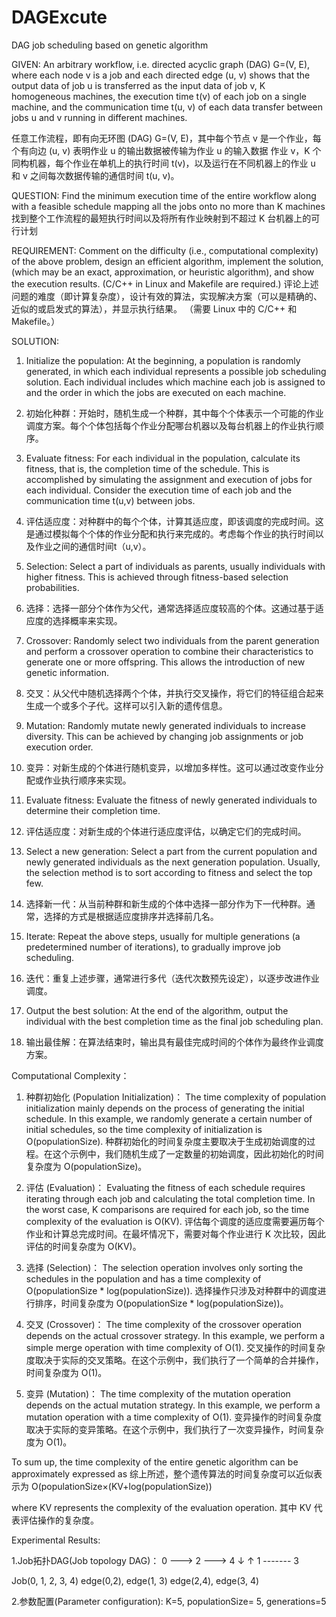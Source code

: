 # DAGExcute
DAG job scheduling based on genetic algorithm

GIVEN:
An arbitrary workflow, i.e. directed acyclic graph (DAG) G=(V, E), where each node v is a job and each directed edge (u, v) shows that the output data of job u is transferred as the input data of job v, K homogeneous machines, the execution time t(v) of each job on a single machine, and the communication time t(u, v) of each data transfer between jobs u and v running in different machines.

任意工作流程，即有向无环图 (DAG) G=(V, E)，其中每个节点 v 是一个作业，每个有向边 (u, v) 表明作业 u 的输出数据被传输为作业 u 的输入数据 作业 v，K 个同构机器，每个作业在单机上的执行时间 t(v)，以及运行在不同机器上的作业 u 和 v 之间每次数据传输的通信时间 t(u, v)。

QUESTION:
Find the minimum execution time of the entire workflow along with a feasible schedule mapping all the jobs onto no more than K machines
找到整个工作流程的最短执行时间以及将所有作业映射到不超过 K 台机器上的可行计划

REQUIREMENT:
Comment on the difficulty (i.e., computational complexity) of the above problem, design an efficient algorithm, implement the solution, (which may be an exact, approximation, or heuristic algorithm), and show the execution results. (C/C++ in Linux and Makefile are required.)
评论上述问题的难度（即计算复杂度），设计有效的算法，实现解决方案（可以是精确的、近似的或启发式的算法），并显示执行结果。 （需要 Linux 中的 C/C++ 和 Makefile。）

SOLUTION:
1. Initialize the population: At the beginning, a population is randomly generated, in which each individual represents a possible job scheduling solution. Each individual includes which machine each job is assigned to and the order in which the jobs are executed on each machine.
1. 初始化种群：开始时，随机生成一个种群，其中每个个体表示一个可能的作业调度方案。每个个体包括每个作业分配哪台机器以及每台机器上的作业执行顺序。

2. Evaluate fitness: For each individual in the population, calculate its fitness, that is, the completion time of the schedule. This is accomplished by simulating the assignment and execution of jobs for each individual. Consider the execution time of each job and the communication time t(u,v) between jobs.
2. 评估适应度：对种群中的每个个体，计算其适应度，即该调度的完成时间。这是通过模拟每个个体的作业分配和执行来完成的。考虑每个作业的执行时间以及作业之间的通信时间t（u,v）。

3. Selection: Select a part of individuals as parents, usually individuals with higher fitness. This is achieved through fitness-based selection probabilities.
3. 选择：选择一部分个体作为父代，通常选择适应度较高的个体。这通过基于适应度的选择概率来实现。

4. Crossover: Randomly select two individuals from the parent generation and perform a crossover operation to combine their characteristics to generate one or more offspring. This allows the introduction of new genetic information.
4. 交叉：从父代中随机选择两个个体，并执行交叉操作，将它们的特征组合起来生成一个或多个子代。这样可以引入新的遗传信息。

5. Mutation: Randomly mutate newly generated individuals to increase diversity. This can be achieved by changing job assignments or job execution order.
5. 变异：对新生成的个体进行随机变异，以增加多样性。这可以通过改变作业分配或作业执行顺序来实现。

6. Evaluate fitness: Evaluate the fitness of newly generated individuals to determine their completion time.
6. 评估适应度：对新生成的个体进行适应度评估，以确定它们的完成时间。

7. Select a new generation: Select a part from the current population and newly generated individuals as the next generation population. Usually, the selection method is to sort according to fitness and select the top few.
7. 选择新一代：从当前种群和新生成的个体中选择一部分作为下一代种群。通常，选择的方式是根据适应度排序并选择前几名。

8. Iterate: Repeat the above steps, usually for multiple generations (a predetermined number of iterations), to gradually improve job scheduling.
8. 迭代：重复上述步骤，通常进行多代（迭代次数预先设定），以逐步改进作业调度。

9. Output the best solution: At the end of the algorithm, output the individual with the best completion time as the final job scheduling plan.
9. 输出最佳解：在算法结束时，输出具有最佳完成时间的个体作为最终作业调度方案。

Computational Complexity：

1. 种群初始化 (Population Initialization)：
The time complexity of population initialization mainly depends on the process of generating the initial schedule. In this example, we randomly generate a certain number of initial schedules, so the time complexity of initialization is O(populationSize).
种群初始化的时间复杂度主要取决于生成初始调度的过程。在这个示例中，我们随机生成了一定数量的初始调度，因此初始化的时间复杂度为 O(populationSize)。

2. 评估 (Evaluation)：
Evaluating the fitness of each schedule requires iterating through each job and calculating the total completion time. In the worst case, K comparisons are required for each job, so the time complexity of the evaluation is O(KV).
评估每个调度的适应度需要遍历每个作业和计算总完成时间。在最坏情况下，需要对每个作业进行 K 次比较，因此评估的时间复杂度为 O(KV)。

3. 选择 (Selection)：
The selection operation involves only sorting the schedules in the population and has a time complexity of O(populationSize * log(populationSize)).
选择操作只涉及对种群中的调度进行排序，时间复杂度为 O(populationSize * log(populationSize))。

4. 交叉 (Crossover)：
The time complexity of the crossover operation depends on the actual crossover strategy. In this example, we perform a simple merge operation with time complexity of O(1).
交叉操作的时间复杂度取决于实际的交叉策略。在这个示例中，我们执行了一个简单的合并操作，时间复杂度为 O(1)。

5. 变异 (Mutation)：
The time complexity of the mutation operation depends on the actual mutation strategy. In this example, we perform a mutation operation with a time complexity of O(1).
变异操作的时间复杂度取决于实际的变异策略。在这个示例中，我们执行了一次变异操作，时间复杂度为 O(1)。

To sum up, the time complexity of the entire genetic algorithm can be approximately expressed as
综上所述，整个遗传算法的时间复杂度可以近似表示为 
O(populationSize×(KV+log⁡(populationSize))

where KV represents the complexity of the evaluation operation.
其中 KV 代表评估操作的复杂度。

Experimental Results:

1.Job拓扑DAG(Job topology DAG)：
    0 ---> 2 ---> 4
    ↓          ↑
    1 ------- 3

Job(0, 1, 2, 3, 4)
edge(0,2), edge(1, 3)
edge(2,4), edge(3, 4)

2.参数配置(Parameter configuration):
K=5, populationSize= 5, generations=5

 

